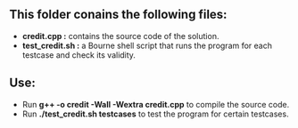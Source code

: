 ## This folder conains the following files: 
 - __credit.cpp :__ contains the source code of the solution.
 - __test_credit.sh :__ a Bourne shell script that runs the program for each testcase and check its validity.
 
 ## Use:
  - Run __g++ -o credit -Wall -Wextra credit.cpp__ to compile the source code.
  - Run __./test_credit.sh testcases__ to test the program for certain testcases.
